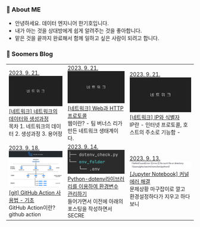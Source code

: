 ### 💬 About ME

- 안녕하세요. 데이터 엔지니어 한기호입니다.
- 내가 아는 것을 상대방에게 쉽게 알려주는 것을 좋아합니다.  
- 맡은 것을 끝까지 완료해서 함께 일하고 싶은 사람이 되려고 합니다.

### 🌱 Soomers Blog



<table>
<tbody>
<tr>
<td>
<a href="https://soomers.tistory.com/155">
    <div>2023. 9. 21.</div>
    <img width="100%" src="img/2NEuVkFdDdzyRP5NtPEViK.png"/><br/>
    <div>[네트워크] 네트워크의 데이터와 생성과정</div>
</a>
<div>목차 1. 네트워크의 데이터 2. 생성과정 3. 용어정</div>
</td>
<td>
<a href="https://soomers.tistory.com/154">
    <div>2023. 9. 21.</div>
    <img width="100%" src="img/08jJxQvCbrcwMWgPWPCsb1.png"/><br/>
    <div>[네트워크] Web과 HTTP프로토콜</div>
</a>
<div>웹이란? - 팀 버너스 리가 만든 네트워크 생태계이다.</div>
</td>
<td>
<a href="https://soomers.tistory.com/153">
    <div>2023. 9. 21.</div>
    <img width="100%" src="img/D01mcaSmt3cCcR5hQ6i0f1.png"/><br/>
    <div>[네트워크] IP와 식별자</div>
</a>
<div>IP란 - 인터넷 프로토콜, 호스트의 주소로 기능함 -</div>
</td>
</tr>
<tr>
<td>
<a href="https://soomers.tistory.com/152">
    <div>2023. 9. 18.</div>
    <img width="100%" src="img/nKUkFCkOyFTGdjsjpoKYmk.png"/><br/>
    <div>[git] GitHub Action 사용법 - 기초</div>
</a>
<div>GitHub Action이란? github action</div>
</td>
<td>
<a href="https://soomers.tistory.com/151">
    <div>2023. 9. 14.</div>
    <img width="100%" src="img/5Y8IvXd9YqUqifr0PLVfk0.png"/><br/>
    <div>Python-dotenv라이브러리를 이용하여 환경변수 관리하기</div>
</a>
<div>들어가면서 이전에 아래의 포스팅을 작성하면서 SECRE</div>
</td>
<td>
<a href="https://soomers.tistory.com/150">
    <div>2023. 9. 13.</div>
    <img width="100%" src="img/m4tqDCotVJ6IkJ1T5loaW0.png"/><br/>
    <div>[Jupyter Notebook] 커널 에러 해결</div>
</a>
<div>문제상황 마구잡이로 깔고 환경설정하다가 지우고 하다보니</div>
</td>
</tr>
</tbody>
</table>
